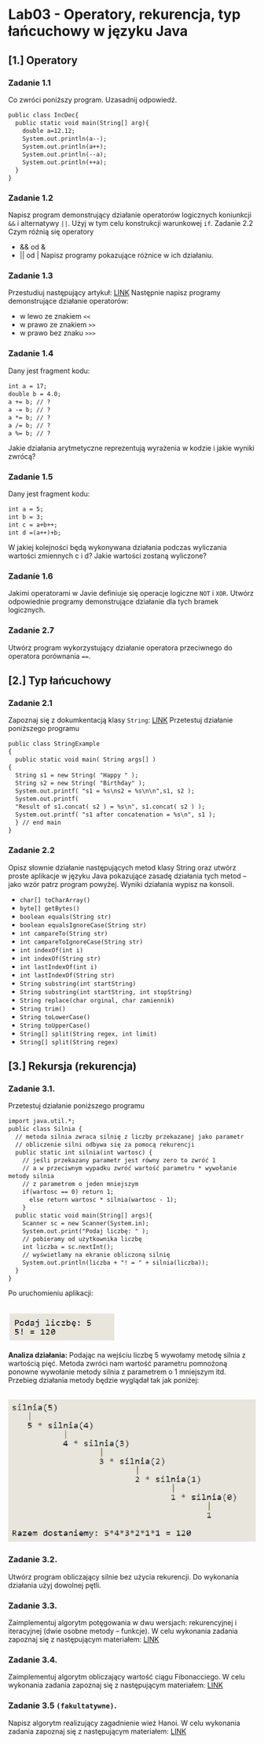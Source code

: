 # **Lab03 - Operatory, rekurencja, typ łańcuchowy w języku Java**

## [1.] Operatory

### **Zadanie 1.1** 
Co zwróci poniższy program. Uzasadnij odpowiedź.
```
public class IncDec{
  public static void main(String[] arg){
    double a=12.12;
    System.out.println(a--);
    System.out.println(a++);
    System.out.println(--a);
    System.out.println(++a);
  }
}
```

### **Zadanie 1.2** 

Napisz program demonstrujący działanie operatorów logicznych koniunkcji `&&` i
alternatywy `||`. Użyj w tym celu konstrukcji warunkowej `if`.
Zadanie 2.2 Czym różnią się operatory
- && od &
- || od |
Napisz programy pokazujące różnice w ich działaniu.

### **Zadanie 1.3** 

Przestudiuj następujący artykuł: [LINK](http://jlaskowski.blogspot.com/2012/01/ooperatorach-przesuniec-w-javieprawie.html)
Następnie napisz programy demonstrujące działanie operatorów:
- w lewo ze znakiem `<<`
- w prawo ze znakiem `>>`
- w prawo bez znaku `>>>`

### **Zadanie 1.4** 

Dany jest fragment kodu:
```
int a = 17;
double b = 4.0;
a += b; // ?
a -= b; // ?
a *= b; // ?
a /= b; // ?
a %= b; // ?
```

Jakie działania arytmetyczne reprezentują wyrażenia w kodzie i jakie wyniki zwrócą?

### **Zadanie 1.5**

Dany jest fragment kodu:
```
int a = 5;
int b = 3;
int c = a+b++;
int d =(a++)+b;
```

W jakiej kolejności będą wykonywana działania podczas wyliczania wartości zmiennych c i d? Jakie
wartości zostaną wyliczone?

### **Zadanie 1.6**
Jakimi operatorami w Javie definiuje się operacje logiczne `NOT` i `XOR`. Utwórz
odpowiednie programy demonstrujące działanie dla tych bramek logicznych.

### **Zadanie 2.7**
Utwórz program wykorzystujący działanie operatora przeciwnego do operatora
porównania `==`.

## [2.] Typ łańcuchowy

### **Zadanie 2.1**

Zapoznaj się z dokumkentacją klasy `String`:
[LINK](http://docs.oracle.com/javase/6/docs/api/java/lang/String.html)
Przetestuj działanie poniższego programu
```
public class StringExample
{
  public static void main( String args[] )
{
  String s1 = new String( "Happy " );
  String s2 = new String( "Birthday" );
  System.out.printf( "s1 = %s\ns2 = %s\n\n",s1, s2 );
  System.out.printf(
  "Result of s1.concat( s2 ) = %s\n", s1.concat( s2 ) );
  System.out.printf( "s1 after concatenation = %s\n", s1 );
  } // end main
}
```
### **Zadanie 2.2** 
Opisz słownie działanie następujących metod klasy String oraz utwórz proste aplikacje
w języku Java pokazujące zasadę działania tych metod – jako wzór patrz program powyżej. Wyniki
działania wypisz na konsoli.

- `char[] toCharArray()`
- `byte[] getBytes()`
- `boolean equals(String str)`
- `boolean equalsIgnoreCase(String str)`
- `int campareTo(String str)`
- `int campareToIgnoreCase(String str)`
- `int indexOf(int i)`
- `int indexOf(String str)`
- `int lastIndexOf(int i)`
- `int lastIndexOf(String str)`
- `String substring(int startString)`
- `String substring(int startString, int stopString)`
- `String replace(char orginal, char zamiennik)`
- `String trim()`
- `String toLowerCase()`
- `String toUpperCase()`
- `String[] split(String regex, int limit)`
- `String[] split(String regex)`

## [3.] Rekursja (rekurencja)

### **Zadanie 3.1.**
Przetestuj działanie poniższego programu
```
import java.util.*;
public class Silnia {
  // metoda silnia zwraca silnię z liczby przekazanej jako parametr
  // obliczenie silni odbywa się za pomocą rekurencji
  public static int silnia(int wartosc) {
    // jeśli przekazany parametr jest równy zero to zwróć 1
    // a w przeciwnym wypadku zwróć wartość parametru * wywołanie metody silnia
    // z parametrem o jeden mniejszym
    if(wartosc == 0) return 1;
      else return wartosc * silnia(wartosc - 1);
    }
  public static void main(String[] args){
    Scanner sc = new Scanner(System.in);
    System.out.print("Podaj liczbę: " );
    // pobieramy od użytkownika liczbę
    int liczba = sc.nextInt();
    // wyświetlamy na ekranie obliczoną silnię
    System.out.println(liczba + "! = " + silnia(liczba));
  }
}
```
Po uruchomieniu aplikacji:

<br>![cmd_gcc](images/picture1.png)

**Analiza działania:**
Podając na wejściu liczbę 5 wywołamy metodę silnia z wartością pięć. Metoda zwróci nam wartość
parametru pomnożoną ponowne wywołanie metody silnia z parametrem o 1 mniejszym itd.
Przebieg działania metody będzie wyglądał tak jak poniżej:

<br>![cmd_gcc](images/picture2.png)


### **Zadanie 3.2.**
Utwórz program obliczający silnie bez użycia rekurencji. Do wykonania działania
użyj dowolnej pętli.

### **Zadanie 3.3.**
Zaimplementuj algorytm potęgowania w dwu wersjach: rekurencyjnej i iteracyjnej
(dwie osobne metody – funkcje). W celu wykonania zadania zapoznaj się z następującym
materiałem: [LINK](http://pl.wikipedia.org/wiki/Algorytm_szybkiego_pot%C4%99gowania)

### **Zadanie 3.4.**
Zaimplementuj algorytm obliczający wartość ciągu Fibonacciego. W celu wykonania
zadania zapoznaj się z następującym materiałem:
[LINK](http://pl.wikipedia.org/wiki/Ci%C4%85g_Fibonacciego)

### **Zadanie 3.5** `(fakultatywne)`.
Napisz algorytm realizujący zagadnienie wież Hanoi.
W celu wykonania zadania zapoznaj się z następującym materiałem:
[LINK](http://pl.wikipedia.org/wiki/Wie%C5%BCe_Hanoi)
